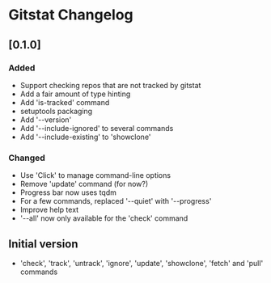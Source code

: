# Gitstat Changelog

## [0.1.0]

### Added

* Support checking repos that are not tracked by gitstat
* Add a fair amount of type hinting
* Add 'is-tracked' command
* setuptools packaging
* Add '--version'
* Add '--include-ignored' to several commands
* Add '--include-existing' to 'showclone'

### Changed

* Use 'Click' to manage command-line options
* Remove 'update' command (for now?)
* Progress bar now uses tqdm
* For a few commands, replaced '--quiet' with '--progress'
* Improve help text
* '--all' now only available for the 'check' command


## Initial version

* 'check', 'track', 'untrack', 'ignore', 'update', 'showclone', 'fetch' and 'pull' commands
